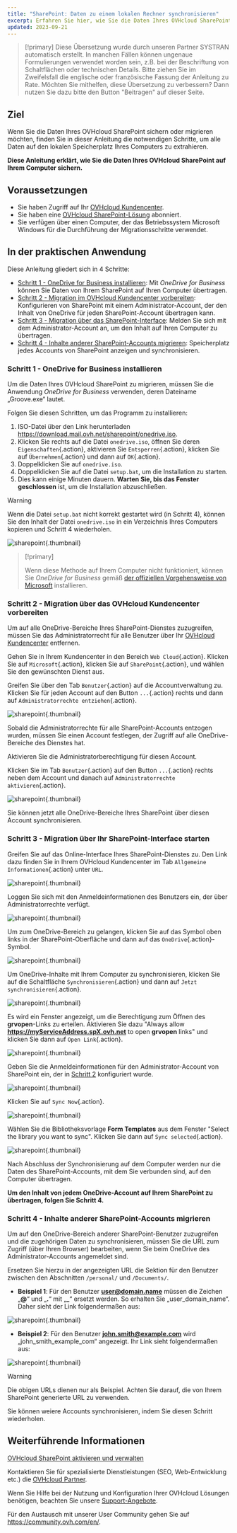 ```yaml
---
title: "SharePoint: Daten zu einem lokalen Rechner synchronisieren"
excerpt: Erfahren Sie hier, wie Sie die Daten Ihres OVHcloud SharePoint abrufen und auf Ihrem Computer sichern können
updated: 2023-09-21
---
```


> [!primary]
> Diese Übersetzung wurde durch unseren Partner SYSTRAN automatisch erstellt. In manchen Fällen können ungenaue Formulierungen verwendet worden sein, z.B. bei der Beschriftung von Schaltflächen oder technischen Details. Bitte ziehen Sie im Zweifelsfall die englische oder französische Fassung der Anleitung zu Rate. Möchten Sie mithelfen, diese Übersetzung zu verbessern? Dann nutzen Sie dazu bitte den Button "Beitragen" auf dieser Seite.
>

## Ziel

Wenn Sie die Daten Ihres OVHcloud SharePoint sichern oder migrieren möchten, finden Sie in dieser Anleitung die notwendigen Schritte, um alle Daten auf den lokalen Speicherplatz Ihres Computers zu extrahieren.

**Diese Anleitung erklärt, wie Sie die Daten Ihres OVHcloud SharePoint auf Ihrem Computer sichern.**

## Voraussetzungen

- Sie haben Zugriff auf Ihr [OVHcloud Kundencenter](https://www.ovh.com/auth/?action=gotomanager&from=https://www.ovh.de/&ovhSubsidiary=de).
- Sie haben eine [OVHcloud SharePoint-Lösung](https://www.ovhcloud.com/de/collaborative-tools/sharepoint/) abonniert.
- Sie verfügen über einen Computer, der das Betriebssystem Microsoft Windows für die Durchführung der Migrationsschritte verwendet.

## In der praktischen Anwendung

Diese Anleitung gliedert sich in 4 Schritte:

- [Schritt 1 - OneDrive for Business installieren](#installonedrive.): Mit *OneDrive for Business* können Sie Daten von Ihrem SharePoint auf Ihren Computer übertragen.
- [Schritt 2 - Migration im OVHcloud Kundencenter vorbereiten](#controlpanelconfig.): Konfigurieren von SharePoint mit einem Administrator-Account, der den Inhalt von OneDrive für jeden SharePoint-Account übertragen kann.
- [Schritt 3 - Migration über das SharePoint-Interface](#migrationignition.): Melden Sie sich mit dem Administrator-Account an, um den Inhalt auf Ihren Computer zu übertragen.
- [Schritt 4 - Inhalte anderer SharePoint-Accounts migrieren](#migrationother.): Speicherplatz jedes Accounts von SharePoint anzeigen und synchronisieren.

### Schritt 1 - OneDrive for Business installieren <a name="installonedrive"></a>

Um die Daten Ihres OVHcloud SharePoint zu migrieren, müssen Sie die Anwendung *OneDrive for Business* verwenden, deren Dateiname „Groove.exe“ lautet.

Folgen Sie diesen Schritten, um das Programm zu installieren:

1. ISO-Datei über den Link herunterladen <https://download.mail.ovh.net/sharepoint/onedrive.iso>.
2. Klicken Sie rechts auf die Datei `onedrive.iso`, öffnen Sie deren `Eigenschaften`{.action}, aktivieren Sie `Entsperren`{.action}, klicken Sie auf `Übernehmen`{.action} und dann auf `OK`{.action}.
3. Doppelklicken Sie auf `onedrive.iso`.
4. Doppelklicken Sie auf die Datei `setup.bat`, um die Installation zu starten.
5. Dies kann einige Minuten dauern. **Warten Sie, bis das Fenster geschlossen** ist, um die Installation abzuschließen.

> [!warning]
>
> Wenn die Datei `setup.bat` nicht korrekt gestartet wird (in Schritt 4), können Sie den Inhalt der Datei `onedrive.iso` in ein Verzeichnis Ihres Computers kopieren und Schritt 4 wiederholen.

![sharepoint](sharepoint-eol-00.gif){.thumbnail}

> [!primary]
>
> Wenn diese Methode auf Ihrem Computer nicht funktioniert, können Sie *OneDrive for Business* gemäß [der offiziellen Vorgehensweise von Microsoft](https://learn.microsoft.com/sharepoint/install-previous-sync-app#install-groove-exe-with-office-2016) installieren.

### Schritt 2 - Migration über das OVHcloud Kundencenter vorbereiten <a name="controlpanelconfig"></a>

Um auf alle OneDrive-Bereiche Ihres SharePoint-Dienstes zuzugreifen, müssen Sie das Administratorrecht für alle Benutzer über Ihr [OVHcloud Kundencenter](https://www.ovh.com/auth/?action=gotomanager&from=https://www.ovh.de/&ovhSubsidiary=de) entfernen.

Gehen Sie in Ihrem Kundencenter in den Bereich `Web Cloud`{.action}. Klicken Sie auf `Microsoft`{.action}, klicken Sie auf `SharePoint`{.action}, und wählen Sie den gewünschten Dienst aus.

Greifen Sie über den Tab `Benutzer`{.action} auf die Accountverwaltung zu. Klicken Sie für jeden Account auf den Button `...`{.action} rechts und dann auf `Administratorrechte entziehen`{.action}.

![sharepoint](sharepoint-eol-01.png){.thumbnail}

Sobald die Administratorrechte für alle SharePoint-Accounts entzogen wurden, müssen Sie einen Account festlegen, der Zugriff auf alle OneDrive-Bereiche des Dienstes hat.

Aktivieren Sie die Administratorberechtigung für diesen Account.

Klicken Sie im Tab `Benutzer`{.action} auf den Button `...`{.action} rechts neben dem Account und danach auf `Administratorrechte aktivieren`{.action}.

![sharepoint](sharepoint-eol-02.png){.thumbnail}

Sie können jetzt alle OneDrive-Bereiche Ihres SharePoint über diesen Account synchronisieren.

### Schritt 3 - Migration über Ihr SharePoint-Interface starten <a name="migrationignition"></a>

Greifen Sie auf das Online-Interface Ihres SharePoint-Dienstes zu. Den Link dazu finden Sie in Ihrem OVHcloud Kundencenter im Tab `Allgemeine Informationen`{.action} unter `URL`.

![sharepoint](sharepoint-eol-03.png){.thumbnail}

Loggen Sie sich mit den Anmeldeinformationen des Benutzers ein, der über Administratorrechte verfügt.

![sharepoint](sharepoint-eol-04.png){.thumbnail}

Um zum OneDrive-Bereich zu gelangen, klicken Sie auf das Symbol oben links in der SharePoint-Oberfläche und dann auf das `OneDrive`{.action}-Symbol.

![sharepoint](sharepoint-eol-05.png){.thumbnail}

Um OneDrive-Inhalte mit Ihrem Computer zu synchronisieren, klicken Sie auf die Schaltfläche `Synchronisieren`{.action} und dann auf `Jetzt synchronisieren`{.action}.

![sharepoint](sharepoint-eol-06.png){.thumbnail}

Es wird ein Fenster angezeigt, um die Berechtigung zum Öffnen des **grvopen**-Links zu erteilen. Aktivieren Sie dazu "Always allow **https://myServiceAddress.spX.ovh.net** to open **grvopen** links" und klicken Sie dann auf `Open Link`{.action}.

![sharepoint](sharepoint-eol-07.png){.thumbnail}

Geben Sie die Anmeldeinformationen für den Administrator-Account von SharePoint ein, der in [Schritt 2](#controlpanelconfig.) konfiguriert wurde.

![sharepoint](sharepoint-eol-08.png){.thumbnail}

Klicken Sie auf `Sync Now`{.action}.

![sharepoint](sharepoint-eol-09.png){.thumbnail}

Wählen Sie die Bibliotheksvorlage **Form Templates** aus dem Fenster "Select the library you want to sync". Klicken Sie dann auf `Sync selected`{.action}.

![sharepoint](sharepoint-eol-10.png){.thumbnail}

Nach Abschluss der Synchronisierung auf dem Computer werden nur die Daten des SharePoint-Accounts, mit dem Sie verbunden sind, auf den Computer übertragen.

**Um den Inhalt von jedem OneDrive-Account auf Ihrem SharePoint zu übertragen, folgen Sie Schritt 4.**

### Schritt 4 - Inhalte anderer SharePoint-Accounts migrieren <a name="migrationother"></a>

Um auf den OneDrive-Bereich anderer SharePoint-Benutzer zuzugreifen und die zugehörigen Daten zu synchronisieren, müssen Sie die URL zum Zugriff (über Ihren Browser) bearbeiten, wenn Sie beim OneDrive des Administrator-Accounts angemeldet sind.

Ersetzen Sie hierzu in der angezeigten URL die Sektion für den Benutzer zwischen den Abschnitten `/personal/` und `/Documents/`.

- **Beispiel 1**: Für den Benutzer **user@domain.name** müssen die Zeichen „**@**“ und „**.**“ mit „**_**“ ersetzt werden. So erhalten Sie „user_domain_name“. Daher sieht der Link folgendermaßen aus:

![sharepoint](sharepoint-eol-11.png){.thumbnail}

- **Beispiel 2**: Für den Benutzer **john.smith@example.com** wird „john_smith_example_com“ angezeigt. Ihr Link sieht folgendermaßen aus:

![sharepoint](sharepoint-eol-12.png){.thumbnail}

> [!warning]
>
> Die obigen URLs dienen nur als Beispiel. Achten Sie darauf, die von Ihrem SharePoint generierte URL zu verwenden.

Sie können weiere Accounts synchronisieren, indem Sie diesen Schritt wiederholen.

## Weiterführende Informationen

[OVHcloud SharePoint aktivieren und verwalten](sharepoint_manage1.)

Kontaktieren Sie für spezialisierte Dienstleistungen (SEO, Web-Entwicklung etc.) die [OVHcloud Partner](https://partner.ovhcloud.com/de/directory/).

Wenn Sie Hilfe bei der Nutzung und Konfiguration Ihrer OVHcloud Lösungen benötigen, beachten Sie unsere [Support-Angebote](https://www.ovhcloud.com/de/support-levels/).

Für den Austausch mit unserer User Community gehen Sie auf <https://community.ovh.com/en/>.
